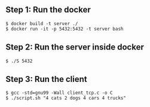 ## Step 1: Run the docker
    $ docker build -t server ./   
    $ docker run -it -p 5432:5432 -t server bash

## Step 2: Run the server inside docker
    $ ./S 5432

## Step 3: Run the client
    $ gcc -std=gnu99 -Wall client_tcp.c -o C
    $ ./script.sh "4 cats 2 dogs 4 cars 4 trucks"
